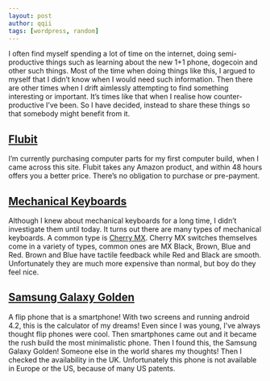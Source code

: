 ```yaml
---
layout: post
author: qqii
tags: [wordpress, random]
---
```

I often find myself spending a lot of time on the internet, doing semi-productive things such as learning about the new 1+1 phone, dogecoin and other such things. Most of the time when doing things like this, I argued to myself that I didn’t know when I would need such information. Then there are other times when I drift aimlessly attempting to find something interesting or important. It’s times like that when I realise how counter-productive I’ve been. So I have decided, instead to share these things so that somebody might benefit from it.

## [Flubit](https://flubit.com/)
I’m currently purchasing computer parts for my first computer build, when I came across this site. Flubit takes any Amazon product, and within 48 hours offers you a better price. There’s no obligation to purchase or pre-payment.

## [Mechanical Keyboards](https://deskthority.net/wiki/Mechanical_keyboard)
Although I knew about mechanical keyboards for a long time, I didn’t investigate them until today. It turns out there are many types of mechanical keyboards. A common type is [Cherry MX](https://deskthority.net/wiki/Cherry_MX). Cherry MX switches themselves come in a variety of types, common ones are MX Black, Brown, Blue and Red. Brown and Blue have tactile feedback while Red and Black are smooth. Unfortunately they are much more expensive than normal, but boy do they feel nice.

## [Samsung Galaxy Golden](https://www.gsmarena.com/samsung_i9230_galaxy_golden-5814.php)
A flip phone that is a smartphone! With two screens and running android 4.2, this is the calculator of my dreams! Even since I was young, I’ve always thought flip phones were cool. Then smartphones came out and it became the rush build the most minimalistic phone. Then I found this, the Samsung Galaxy Golden! Someone else in the world shares my thoughts! Then I checked the availability in the UK. Unfortunately this phone is not available in Europe or the US, because of many US patents.
